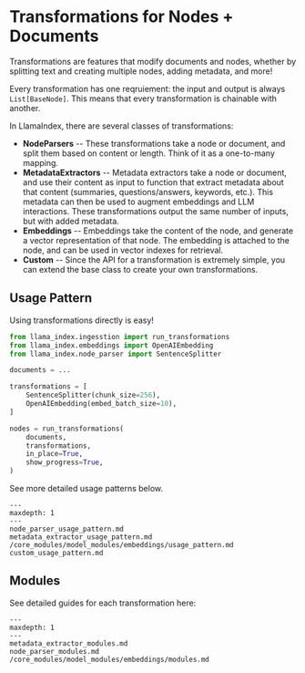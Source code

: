 # Transformations for Nodes + Documents

Transformations are features that modify documents and nodes, whether by splitting text and creating multiple nodes, adding metadata, and more!

Every transformation has one reqruiement: the input and output is always `List[BaseNode]`. This means that every transformation is chainable with another.

In LlamaIndex, there are several classes of transformations:

- **NodeParsers** -- These transformations take a node or document, and split them based on content or length. Think of it as a one-to-many mapping.
- **MetadataExtractors** -- Metadata extractors take a node or document, and use their content as input to function that extract metadata about that content (summaries, questions/answers, keywords, etc.). This metadata can then be used to augment embeddings and LLM interactions. These transformations output the same number of inputs, but with added metadata.
- **Embeddings** -- Embeddings take the content of the node, and generate a vector representation of that node. The embedding is attached to the node, and can be used in vector indexes for retrieval.
- **Custom** -- Since the API for a transformation is extremely simple, you can extend the base class to create your own transformations.

## Usage Pattern

Using transformations directly is easy!

```python
from llama_index.ingesstion import run_transformations
from llama_index.embeddings import OpenAIEmbedding
from llama_index.node_parser import SentenceSplitter

documents = ...

transformations = [
    SentenceSplitter(chunk_size=256),
    OpenAIEmbedding(embed_batch_size=10),
]

nodes = run_transformations(
    documents,
    transformations,
    in_place=True,
    show_progress=True,
)
```

See more detailed usage patterns below.

```{toctree}
---
maxdepth: 1
---
node_parser_usage_pattern.md
metadata_extractor_usage_pattern.md
/core_modules/model_modules/embeddings/usage_pattern.md
custom_usage_pattern.md
```

## Modules

See detailed guides for each transformation here:

```{toctree}
---
maxdepth: 1
---
metadata_extractor_modules.md
node_parser_modules.md
/core_modules/model_modules/embeddings/modules.md
```
